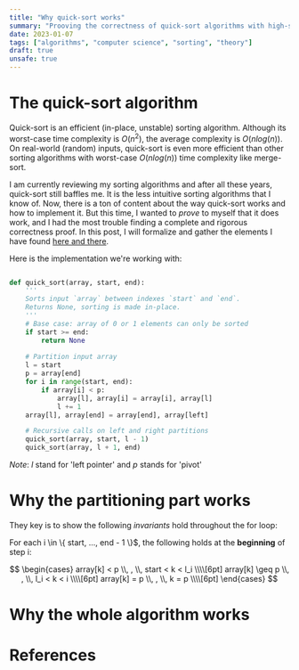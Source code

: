 ```yaml
---
title: "Why quick-sort works"
summary: "Prooving the correctness of quick-sort algorithms with high-school maths."
date: 2023-01-07
tags: ["algorithms", "computer science", "sorting", "theory"]
draft: true
unsafe: true
---
```


# The quick-sort algorithm

Quick-sort is an efficient (in-place, unstable) sorting algorithm. Although its worst-case time complexity is $O(n^{2})$, the average complexity is $O(nlog(n))$. On real-world (random) inputs, quick-sort is even more efficient than other sorting algorithms with worst-case $O(nlog(n))$ time complexity like merge-sort.

I am currently reviewing my sorting algorithms and after all these years, quick-sort still baffles me. It is the less intuitive sorting algorithms that I know of. Now, there is a ton of content about the way quick-sort works and how to implement it. But this time, I wanted to *prove* to myself that it does work, and I had the most trouble finding a complete and rigorous correctness proof. In this post, I will formalize and gather the elements I have found [here and there](#references).

Here is the implementation we're working with:

```python

def quick_sort(array, start, end):
    '''
    Sorts input `array` between indexes `start` and `end`.
    Returns None, sorting is made in-place.
    '''
    # Base case: array of 0 or 1 elements can only be sorted
    if start >= end:
        return None
    
    # Partition input array
    l = start
    p = array[end]
    for i in range(start, end):
        if array[i] < p:
            array[l], array[i] = array[i], array[l]
            l += 1
    array[l], array[end] = array[end], array[left]

    # Recursive calls on left and right partitions
    quick_sort(array, start, l - 1)
    quick_sort(array, l + 1, end)

```

*Note*: *l* stand for 'left pointer' and *p* stands for 'pivot'

# Why the partitioning part works

They key is to show the following *invariants* hold throughout the for loop:

For each i \in \\{ start, ..., end - 1 \\}$, the following holds at the **beginning** of step i:

$$
\begin{cases}
array[k] < p \\, , \\, start < k < l_i \\\\[6pt] 
array[k] \geq p \\, , \\, l_i < k < i \\\\[6pt] 
array[k] = p \\, , \\, k = p \\\\[6pt] 
\end{cases}
$$

# Why the whole algorithm works

# References